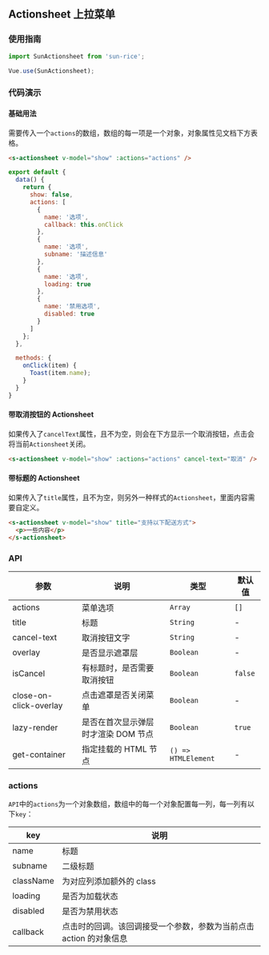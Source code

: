 ## Actionsheet 上拉菜单

### 使用指南
``` javascript
import SunActionsheet from 'sun-rice';

Vue.use(SunActionsheet);
```

### 代码演示

#### 基础用法
需要传入一个`actions`的数组，数组的每一项是一个对象，对象属性见文档下方表格。

```html
<s-actionsheet v-model="show" :actions="actions" />
```

```javascript
export default {
  data() {
    return {
      show: false,
      actions: [
        {
          name: '选项',
          callback: this.onClick
        },
        {
          name: '选项',
          subname: '描述信息'
        },
        {
          name: '选项',
          loading: true
        },
        {
          name: '禁用选项',
          disabled: true
        }
      ]
    };
  },

  methods: {
    onClick(item) {
      Toast(item.name);
    }
  }
}
```

#### 带取消按钮的 Actionsheet

如果传入了`cancelText`属性，且不为空，则会在下方显示一个取消按钮，点击会将当前`Actionsheet`关闭。

```html
<s-actionsheet v-model="show" :actions="actions" cancel-text="取消" />
```

#### 带标题的 Actionsheet

如果传入了`title`属性，且不为空，则另外一种样式的`Actionsheet`，里面内容需要自定义。

```html
<s-actionsheet v-model="show" title="支持以下配送方式">
  <p>一些内容</p>
</s-actionsheet>
```

### API

| 参数 | 说明 | 类型 | 默认值 |
|-----------|-----------|-----------|-------------|
| actions | 菜单选项 | `Array` | `[]` |
| title | 标题 | `String` | - |
| cancel-text | 取消按钮文字 | `String` | - |
| overlay | 是否显示遮罩层 | `Boolean` | - |
| isCancel | 有标题时，是否需要取消按钮 | `Boolean` | `false` |
| close-on-click-overlay | 点击遮罩是否关闭菜单 | `Boolean` | - |
| lazy-render | 是否在首次显示弹层时才渲染 DOM 节点 | `Boolean` | `true` |
| get-container | 指定挂载的 HTML 节点 | `() => HTMLElement` | - |


### actions

`API`中的`actions`为一个对象数组，数组中的每一个对象配置每一列，每一列有以下`key`：

| key | 说明 |
|-----------|-----------|
| name | 标题 |
| subname | 二级标题 |
| className | 为对应列添加额外的 class |
| loading | 是否为加载状态 |
| disabled | 是否为禁用状态 |
| callback | 点击时的回调。该回调接受一个参数，参数为当前点击 action 的对象信息 |
